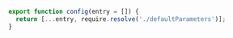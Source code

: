<!-- TODO: Vet this example for CSF Factories (usage with addons) -->

```js filename="preset.js" renderer="common" language="js"
export function config(entry = []) {
  return [...entry, require.resolve('./defaultParameters')];
}
```
